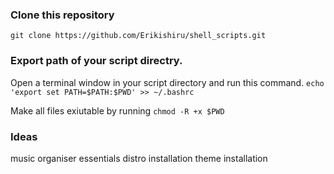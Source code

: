 ### Clone this repository 
```git clone https://github.com/Erikishiru/shell_scripts.git```

### Export path of your script directry. 
Open a terminal window in your script directory and run this command.
```echo 'export set PATH=$PATH:$PWD' >> ~/.bashrc```

Make all files exiutable by running 
```chmod -R +x $PWD```

### Ideas 
music organiser 
essentials 
distro installation 
theme installation 
